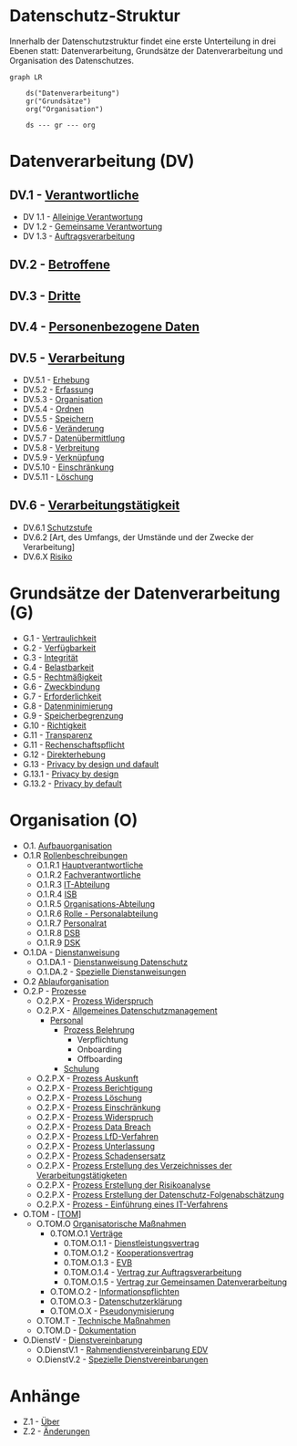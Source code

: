 # Datenschutz-Struktur

Innerhalb der Datenschutzstruktur findet eine erste Unterteilung in drei Ebenen statt: Datenverarbeitung, Grundsätze der Datenverarbeitung und Organisation des Datenschutzes.

```mermaid
graph LR

    ds("Datenverarbeitung")
    gr("Grundsätze")
    org("Organisation")

    ds --- gr --- org
```


# Datenverarbeitung (DV)

## DV.1 - [Verantwortliche](Datenverarbeitung/Verantwortliche.md)

- DV 1.1 - [Alleinige Verantwortung](Datenverarbeitung/Alleinige-Verantwortung.md)
- DV 1.2 - [Gemeinsame Verantwortung](Datenverarbeitung/Gemeinsame-Verantwortung.md)
- DV 1.3 - [Auftragsverarbeitung](Datenverarbeitung/Auftragsverarbeitung.md)

## DV.2 - [Betroffene](Datenverarbeitung/Betroffene.md)

## DV.3 - [Dritte](Datenverarbeitung/Dritte.md)

## DV.4 - [Personenbezogene Daten](Datenverarbeitung/Personenbezogene-Daten.md)

## DV.5 - [Verarbeitung](Datenverarbeitung/Verarbeitung.md)

- DV.5.1 - [Erhebung](Datenverarbeitung/Erhebung.md)
- DV.5.2 - [Erfassung](Datenverarbeitung/Erfassung.md)
- DV.5.3 - [Organisation](Datenverarbeitung/Organisation.md)
- DV.5.4 - [Ordnen](Datenverarbeitung/Ordnen.md)
- DV.5.5 - [Speichern](Datenverarbeitung/Speicherung.md)
- DV.5.6 - [Veränderung](Datenverarbeitung/Veraenderung.md)
- DV.5.7 - [Datenübermittlung](Datenverarbeitung/Uebermittlung.md)
- DV.5.8 - [Verbreitung](Datenverarbeitung/Verbreitung.md)
- DV.5.9 - [Verknüpfung](Datenverarbeitung/Verknuepfung.md)
- DV.5.10 - [Einschränkung](Datenverarbeitung/Einschränkung.md)
- DV.5.11 - [Löschung](Datenverarbeitung/Loeschung.md)

## DV.6 - [Verarbeitungstätigkeit](Datenverarbeitung/Verarbeitungstaetigkeit.md)

- DV.6.1 [Schutzstufe](Datenverarbeitung/Schutzstufe.md)
- DV.6.2 [Art, des Umfangs, der Umstände und der Zwecke der Verarbeitung]
- DV.6.X [Risiko](Datenverarbeitung/Risiko.md)

# Grundsätze der Datenverarbeitung (G)

- G.1 - [Vertraulichkeit](Grundsaetze-Datenverarbeitung/Vertraulichkeit.md) 
- G.2 - [Verfügbarkeit](Grundsaetze-Datenverarbeitung/Verfuegbarkeit.md) 
- G.3 - [Integrität](Grundsaetze-Datenverarbeitung/Integritaet.md) 
- G.4 - [Belastbarkeit](Grundsaetze-Datenverarbeitung/Belastbarkeit.md) 
- G.5 - [Rechtmäßigkeit](Grundsaetze-Datenverarbeitung/Rechtmaessigkeit.md) 
- G.6 - [Zweckbindung](Grundsaetze-Datenverarbeitung/Zweckbindung.md) 
- G.7 - [Erforderlichkeit](Grundsaetze-Datenverarbeitung/Erforderlichkeit.md) 
- G.8 - [Datenminimierung](Grundsaetze-Datenverarbeitung/Datenminimierung.md) 
- G.9 - [Speicherbegrenzung](Grundsaetze-Datenverarbeitung/Speicherbegrenzung.md) 
- G.10 - [Richtigkeit](Grundsaetze-Datenverarbeitung/Richtigkeit.md) 
- G.11 - [Transparenz](Grundsaetze-Datenverarbeitung/Transparenz.md) 
- G.11 - [Rechenschaftspflicht](Grundsaetze-Datenverarbeitung/Rechenschaftspflicht.md) 
- G.12 - [Direkterhebung](Grundsaetze-Datenverarbeitung/Direkterhebung.md) 
- G.13 - [Privacy by design und dafault](Grundsaetze-Datenverarbeitung/Privacybydesignanddefault/index.de) 
- G.13.1 - [Privacy by design](Grundsaetze-Datenverarbeitung/Privacybydesign.md)
- G.13.2 - [Privacy by default](Grundsaetze-Datenverarbeitung/Privacybydefault.md)

# Organisation (O)

- O.1. [Aufbauorganisation](Organisation/Aufbauorganiation.md)
- O.1.R [Rollenbeschreibungen](Organisation/Rollenbeschreibungen.md) 
  - O.1.R.1 [Hauptverantwortliche](Organisation/Rolle-Hauptverantwortliche.md)
  - O.1.R.2 [Fachverantwortliche](Organisation/Rolle-Fachverantwortliche.md)
  - O.1.R.3 [IT-Abteilung](Organisation/Rolle-IT-Abteilung.md)
  - O.1.R.4 [ISB](Organisation/Rolle-ISB.md)
  - O.1.R.5 [Organisations-Abteilung](Organisation/Rolle-Organisationsabteilung.md)
  - O.1.R.6 [Rolle - Personalabteilung](Organisation/Rolle-Personalabteilung.md)
  - O.1.R.7 [Personalrat](Organisation/Rolle-Personalrat.md)
  - O.1.R.8 [DSB](Organisation/Rolle-DSB.md)
  - O.1.R.9 [DSK](Organisation/Rolle-DSK.md)
- O.1.DA - [Dienstanweisung](Organisation/Dienstanweisung.md)
  - O.1.DA.1 - [Dienstanweisung Datenschutz](Organisation/Dienstanweisung-Datenschutz.md)
  - O.1.DA.2 - [Spezielle Dienstanweisungen](Organisation/Spezielle-Dienstanweisungen.md)
- O.2 [Ablauforganisation](Oganisation/Ablauforgansation.md)
- O.2.P - [Prozesse](Organisation/Prozesse.md) 
  - O.2.P.X - [Prozess Widerspruch](Organisation/Prozess-Widerspruch.md)
  - O.2.P.X - [Allgemeines Datenschutzmanagement](allgemeines-datenschutzmanagement/index.de) 
    - [Personal](Organisation/Prozess-Personalmanagement.md) 
      - [Prozess Belehrung](Organisation/Prozess-Belehrung.md) 
        - Verpflichtung
        - Onboarding
        - Offboarding
      - [Schulung](Organisation/Prozess-Schulung.md)
  - O.2.P.X - [Prozess Auskunft](Organisation/Prozess-Auskunft.md)
  - O.2.P.X - [Prozess Berichtigung](Organisation/Prozess-Berichtigung.md)
  - O.2.P.X - [Prozess Löschung](Organisation/Prozess-Loeschung.md)
  - O.2.P.X - [Prozess Einschränkung](Organisation/Prozess-Einschraenkung.md)
  - O.2.P.X - [Prozess Widerspruch](Organisation/Prozess-Widerspruch.md)
  - O.2.P.X - [Prozess Data Breach](Organisation/Prozess-Data-Breach.md)
  - O.2.P.X - [Prozess LfD-Verfahren](Organisation/Prozess-LfD-Verfahren.md)
  - O.2.P.X - [Prozess Unterlassung](Organisation/Prozess-Unterlassung.md)
  - O.2.P.X - [Prozess Schadensersatz](Organisation/Prozess-Schadensersatz.md)
  - O.2.P.X - [Prozess Erstellung des Verzeichnisses der Verarbeitungstätigketen](Organisation/Prozess-VVT-Erstellung.md)
  - O.2.P.X - [Prozess Erstellung der Risikoanalyse](Organisation/Prozess-Risikoanalyse.md)
  - O.2.P.X - [Prozess Erstellung der Datenschutz-Folgenabschätzung](Organisation/Prozess-DSFA.md)
  - O.2.P.X - [Prozess - Einführung eines IT-Verfahrens](/Organisation/Prozess-Einf%C3%BChrung-IT-Verfahren.md)
- O.TOM - [[TOM]](Organisation/Prozess-TOM.md)
  - O.TOM.O [Organisatorische Maßnahmen](Organisation/Organisatorische-Massnahmen.md)
    - 0.TOM.O.1 [Verträge](Organisation/Vertraege.md) 
      - 0.TOM.O.1.1 - [Dienstleistungsvertrag](Organisation/Dienstleistungsvertrag.md)
      - 0.TOM.O.1.2 - [Kooperationsvertrag](Organisation/Kooperationsvertrag.md)
      - 0.TOM.O.1.3 - [EVB](Organisation/EVB-IT.md)
      - 0.TOM.O.1.4 - [Vertrag zur Auftragsverarbeitung](/Organisation/Vertrag-Auftragsverarbeitung.md)
      - 0.TOM.O.1.5 - [Vertrag zur Gemeinsamen Datenverarbeitung](Organisation/Vertrag-Gemeinsame-Verantwortung.md)
    - O.TOM.O.2 - [Informationspflichten](Organisation/Informationspflichten.md)
    - O.TOM.O.3 - [Datenschutzerklärung](Organisation/Datenschutzerklaerung.md)
    - O.TOM.O.X - [Pseudonymisierung](Organisation/Pseudonymisierung.md)
  - O.TOM.T - [Technische Maßnahmen](Organisation/Technische-Massnahmen.md)
  - O.TOM.D - [Dokumentation](Organisation/Dokumentation.md) 
- O.DienstV - [Dienstvereinbarung](Organisation/Dienstvereinbarungen.md) 
  - O.DienstV.1 - [Rahmendienstvereinbarung EDV](Organisation/Rahmendienstvereinbarung-EDV.md)
  - O.DienstV.2 - [Spezielle Dienstvereinbarungen](Organisation/Spezielle-Dienstvereinbarungen.md)



# Anhänge

- Z.1 - [Über](Anhaenge/Ueber.md) 
- Z.2 - [Änderungen](Anhaenge/Aenderungen.md) 